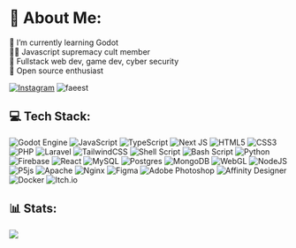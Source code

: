# 🙂 About Me:
🌱 I’m currently learning Godot <br>
🧛‍♀️ Javascript supremacy cult member <br>
🤵 Fullstack web dev, game dev, cyber security <br>
🤩 Open source enthusiast <br>

[![Instagram](https://img.shields.io/badge/Instagram-%23E4405F.svg?logo=Instagram&logoColor=white)](https://instagram.com/Faeest) 
<img src="https://komarev.com/ghpvc/?username=faeest&label=Profile%20views&color=0e75b6&style=flat" alt="faeest" />
## 💻 Tech Stack:
![Godot Engine](https://img.shields.io/badge/GODOT-%23FFFFFF.svg?style=flat-square&logo=godot-engine) ![JavaScript](https://img.shields.io/badge/javascript-%23323330.svg?style=flat-square&logo=javascript&logoColor=%23F7DF1E) ![TypeScript](https://img.shields.io/badge/typescript-%23007ACC.svg?style=flat-square&logo=typescript&logoColor=white) ![Next JS](https://img.shields.io/badge/Next-black?style=flat-square&logo=next.js&logoColor=white) ![HTML5](https://img.shields.io/badge/html5-%23E34F26.svg?style=flat-square&logo=html5&logoColor=white) ![CSS3](https://img.shields.io/badge/css3-%231572B6.svg?style=flat-square&logo=css3&logoColor=white) ![PHP](https://img.shields.io/badge/php-%23777BB4.svg?style=flat-square&logo=php&logoColor=white) ![Laravel](https://img.shields.io/badge/laravel-%23FF2D20.svg?style=flat-square&logo=laravel&logoColor=white) ![TailwindCSS](https://img.shields.io/badge/tailwindcss-%2338B2AC.svg?style=flat-square&logo=tailwind-css&logoColor=white) ![Shell Script](https://img.shields.io/badge/shell_script-%23121011.svg?style=flat-square&logo=gnu-bash&logoColor=white) ![Bash Script](https://img.shields.io/badge/bash_script-%23121011.svg?style=flat-square&logo=gnu-bash&logoColor=white) ![Python](https://img.shields.io/badge/python-3670A0?style=flat-square&logo=python&logoColor=ffdd54) ![Firebase](https://img.shields.io/badge/firebase-%23039BE5.svg?style=flat-square&logo=firebase) ![React](https://img.shields.io/badge/react-%2320232a.svg?style=flat-square&logo=react&logoColor=%2361DAFB) ![MySQL](https://img.shields.io/badge/mysql-%2300000f.svg?style=flat-square&logo=mysql&logoColor=white) ![Postgres](https://img.shields.io/badge/postgres-%23316192.svg?style=flat-square&logo=postgresql&logoColor=white) ![MongoDB](https://img.shields.io/badge/MongoDB-%234ea94b.svg?style=flat-square&logo=mongodb&logoColor=white) ![WebGL](https://img.shields.io/badge/WebGL-990000?logo=webgl&logoColor=white&style=flat-square) ![NodeJS](https://img.shields.io/badge/node.js-6DA55F?style=flat-square&logo=node.js&logoColor=white) ![P5js](https://img.shields.io/badge/p5.js-ED225D?style=flat-square&logo=p5.js&logoColor=FFFFFF) ![Apache](https://img.shields.io/badge/apache-%23D42029.svg?style=flat-square&logo=apache&logoColor=white) ![Nginx](https://img.shields.io/badge/nginx-%23009639.svg?style=flat-square&logo=nginx&logoColor=white) ![Figma](https://img.shields.io/badge/figma-%23F24E1E.svg?style=flat-square&logo=figma&logoColor=white) ![Adobe Photoshop](https://img.shields.io/badge/adobe%20photoshop-%2331A8FF.svg?style=flat-square&logo=adobe%20photoshop&logoColor=white) ![Affinity Designer](https://img.shields.io/badge/affinity%20desginer-%231B72BE.svg?style=flat-square&logo=affinity-designer&logoColor=white) ![Docker](https://img.shields.io/badge/docker-%230db7ed.svg?style=flat-square&logo=docker&logoColor=white) ![Itch.io](https://img.shields.io/badge/Itch-%23FF0B34.svg?style=flat-square&logo=Itch.io&logoColor=white)
## 📊 Stats:
![](https://github-readme-stats.vercel.app/api/top-langs/?username=Faeest&theme=nord&hide_border=false&include_all_commits=true&count_private=true&layout=compact)
  
